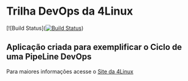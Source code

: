 # Trilha DevOps da 4Linux

<!-- Altere a Flag abaixo com sua URL do Travis -->
[![Build Status]([![Build Status](https://travis-ci.com/brunobricce/DevOpsLab-HelloWorld.svg?branch=master)](https://travis-ci.com/brunobricce/DevOpsLab-HelloWorld))

## Aplicação criada para exemplificar o Ciclo de uma PipeLine DevOps


Para maiores informações acesse o [Site da 4Linux](https://www.4linux.com.br/cursos/devops)
